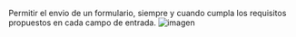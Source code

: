 Permitir el envio de un formulario, siempre y cuando cumpla los requisitos propuestos en cada campo de entrada. 
![imagen](https://github.com/Ficamer/Formulario-Validacion-JS/assets/75806215/60115311-2de1-4296-b258-562665611b1b)

